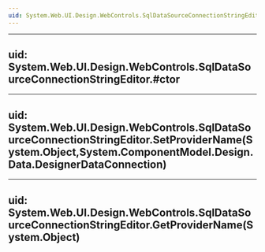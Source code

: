 ```yaml
---
uid: System.Web.UI.Design.WebControls.SqlDataSourceConnectionStringEditor
---
```


---
uid: System.Web.UI.Design.WebControls.SqlDataSourceConnectionStringEditor.#ctor
---

---
uid: System.Web.UI.Design.WebControls.SqlDataSourceConnectionStringEditor.SetProviderName(System.Object,System.ComponentModel.Design.Data.DesignerDataConnection)
---

---
uid: System.Web.UI.Design.WebControls.SqlDataSourceConnectionStringEditor.GetProviderName(System.Object)
---
